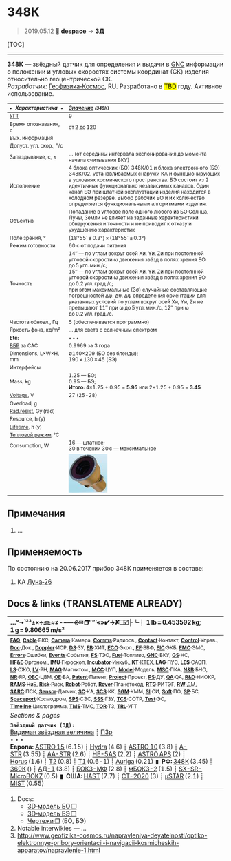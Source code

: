 # 348К
> 2019.05.12 **[🚀](../index/index.md) [despace](index.md)** → **[ЗД](sensor.md)**

[TOC]

---

**348К** — звёздный датчик для определения и выдачи в [GNC](gnc.md) информации о положении и угловых скоростях системы координат (СК) изделия относительно геоцентрической СК.  
*Разработчик:* [Геофизика‑Космос](zz_geofizika_s.md), RU. Разработано в <mark>TBD</mark> году. Активное использование.

<small>

|*•    Характеристика    •*|*[Значение](si.md) <small>(348К)</small>*|
|:--|:--|
|[УГТ](trl.md)| 9  |
|Время опознавания, с| от 2 до 120  |
|Вых. информация|   |
|Допуст. угл. скор., °/с|   |
|Запаздывание, с, ≤| … (от середины интервала экспонирования до момента начала считывания БКУ)  |
|Исполнение| 4 блока оптических (БО) 348К/01 и блока электронного (БЭ) 348К/02,   устанавливаемых снаружи КА и функционирующих в условиях космического пространства. БЭ состоит из 2 идентичных функционально независимых каналов. Один канал БЭ при штатной эксплуатации изделия находится в холодном резерве. Выбор рабочих БО и их количество определяется функциональными алгоритмами изделия.  |
|Объектив| Попадание в угловое поле одного любого из БО Солнца, Луны, Земли не влияет на заданные характеристики обнаружения и точности и не приводит к отказу и ухудшению характеристик  |
|Поле зрения, °| (18°55´ ± 0.3°) × (18°55´ ± 0.3°)  |
|Режим готовности| 60 с от подачи питания  |
|Точность| 14″ — по углам вокруг осей Хи, Yи, Zи при постоянной угловой скорости ω движения звёзд в полях зрения БО до 5 угл. мин./с;<br> 15″ — по углам вокруг осей Хи, Yи, Zи при постоянной угловой скорости ω движения звёзд в полях зрения БО до 0.2 угл. град./с;<br> при этом максимальные (3σ) случайные составляющие погрешностей Δφ, Δθ, Δψ определения ориентации для указанных условий по углам вокруг осей Хи, Yи, Zи не превышают 11″ при ω до 5 угл. мин./с, 12″ при ω до 0.2 угл. град./с.  |
|Частота обновл., Гц| 5 (обеспечивается программно)  |
|Яркость фона, кд/m²| …  для света с солнечным спектром  |
|**Etc:**|• • •|
|[ВБР](rams.md) за САС| 0.9969 за 3 года  |
|Dimensions, L×W×H, mm| ∅140×209 (БО без бленды);<br> 190 × 130 × 45 (БЭ)  |
|Интерфейсы|   |
|Mass, kg| 1.25 — БО;<br> 0.95 — БЭ;<br> **Итого:** 4×1.25 + 0.95 = **5.95** или 2×1.25 + 0.95 = **3.45**  |
|[Voltage](voltage.md), V| 27 (25 ‑ 28)  |
|Overload, g|   |
|[Rad.resist](ion_rad.md), Gy (rad)|   |
|Resource, h (y)|   |
|[Lifetime](lifetime.md), h (y)|   |
|[Тепловой режим](tcs.md), ℃|   |
|Consumption, W| 16 — штатное;<br> 30 в течении 30 с — максимальное  |
|| [![](f/sensor/348k_pic1_thumb.jpg)](f/sensor/348k_pic1.png)  |

</small>



<p style="page-break-after:always"> </p>

## Примечания
   1. …



## Применяемость
По состоянию на 20.06.2017 прибор 348К применяется в составе:

   1. КА [Луна‑26](луна_26.md)



<p style="page-break-after:always"> </p>

## Docs & links (TRANSLATEME ALREADY)
|…°·•¹²³±×÷≤≥≈≠ ‑ −— ⎆✉ ❐“”’«»✔→✘☐☑├┕┆ 1 lb = 0.453592 kg; 1 g = 9.80665 m/s²|
|:--|
|<small>**[FAQ](faq.md)**, **[Cable](cable.md)**·БКС, **[Camera](camera.md)**·Камера, **[Comms](comms.md)**·Радиосв., **[Contact](contact.md)**·Контакт, **[Control](control.md)**·Управ., **[Doc](doc.md)**·Док., **[Doppler](doppler.md)**·ИСР, **[DS](ds.md)**·ЗУ, **[EB](eb.md)**·ХИТ, **[ECO](ecology.md)**·Экол., **[EF](ef.md)**·ВВФ, **[ElC](elc.md)**·ЭКБ, **[EMC](emc.md)**·ЭМС, **[Errors](error.md)**·Ошибки, **[Events](event.md)**·События, **[FS](fs.md)**·ТЭО, **[Fuel](fuel.md)**·Топливо, **[GNC](gnc.md)**·БКУ, **[GS](scs.md)**·НС, **[HF&E](hfe.md)**·Эргоном., **[IMU](imu.md)**·Гироскоп, **[Incubator](incubator.md)**·Инкуб., **[KT](kt.md)**·КТЕХ, **[LAG](lag.md)**·ПУC, **[LES](les.md)**·САСП, **[LS](ls.md)**·СЖО, **[LV](lv.md)**·РН, **[MAG](mag.md)**·Магнитом., **[MCC](mcc.md)**·ЦУП, **[Model](model.md)**·Модель, **[MSC](sc.md)**·ПКА, **[N&B](nnb.md)**·БНО, **[NR](nr.md)**·ЯР, **[OBC](obc.md)**·ЦВМ, **[OE](oe.md)**·БА, **[Patent](патент.md)**·Патент, **[Project](project.md)**·Проект, **[PS](ps.md)**·ДУ, **[QA](quality.md)**·QA, **[R&D](rnd.md)**·НИОКР, **[RAMS](rams.md)**·НиБ, **[Risk](risk.md)**·Риск, **[Robot](robotics.md)**·Робот, **[Rover](rover.md)**·Планетоход, **[RTG](rtg.md)**·РИТЭГ, **[RW](rw.md)**·ДМ, **[SARC](sarc.md)**·ПСК, **[Sensor](sensor.md)**·Датчик, **[SC](sc.md)**·КА, **[SCS](scs.md)**·КК, **[SGM](sgm.md)**·КММ, **[SI](si.md)**·СИ, **[Soft](soft.md)**·ПО, **[SP](sp.md)**·БС, **[Spaceport](spaceport.md)**·Космодром, **[SPS](sps.md)**·СЭС, **[SSS](sss.md)**·ГЗУ, **[TCS](tcs.md)**·СОТР, **[Test](test.md)**·ЭО, **[Timeline](timeline.md)**·Циклограмма, **[TMS](tms.md)**·ТМС, **[TOR](tor.md)**·ТЗ, **[TRL](trl.md)**·УГТ</small>|
|*Sections & pages*|
|**`Звёздный датчик (ЗД):`**<br> [Видимая звёздная величина](app_mag.md) ┊ [ПЗр](fov.md)<br>• • •<br> **Европа:** [ASTRO 15](astro_15.md) (6.15) ┊ [Hydra](hydra.md) (4.6) ┊ [ASTRO 10](astro_10.md) (3.8) ┊ [A-STR](a_str.md) (3.55) ┊ [AA-STR](aa_str.md) (2.6) ┊ [HE-5AS](he_5as.md) (2.2) ┊ [ASTRO APS](astro_aps.md) (2) ┊ [Horus](horus.md) (1.6) ┊ [T2](t2.md) (0.8) ┊ [T1](t1.md) (0.6 ‑ 1) ┊ [Auriga](auriga.md) (0.21)  ▮  **РФ:** [348К](348k.md) (3.45) ┊ [360К](360k.md) () ┊ [АД-1](ad_1.md) (3.8) ┊ [БОКЗ-МФ](bokz_mf.md) (2.8) ┊ [мБОКЗ-2](мбокз_2.md) (1.5) ┊ [SX-SR-MicroBOKZ](sx_sr_microbokz.md) (0.5)  ▮  **США:** [HAST](hast.md) (7.7) ┊ [CT-2020](ct_2020.md) (3) ┊ [µSTAR](mustar.md) (2.1) ┊ [MIST](mist.md) (0.55)  |

   1. Docs:
      - [3D‑модель БО ❐](f/sensor/348k_bo.stp)
      - [3D‑модель БЭ ❐](f/sensor/348k_be.stp)
      - [Чертежи ❐](f/sensor/348k_sketch.pdf) (БО, БЭ)
   1. Notable interwikies — …
   1. <http://www.geofizika-cosmos.ru/napravleniya-deyatelnosti/optiko-elektronnye-pribory-orientacii-i-navigacii-kosmicheskih-apparatov/napravlenie-1.html>
